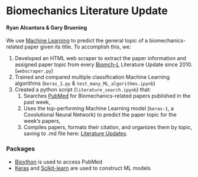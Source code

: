 # Biomechanics Literature Update
#### Ryan Alcantara & Gary Bruening
We use [Machine Learning](Assets/ML.gif) to predict the general topic of a biomechanics-related paper given its title. To accomplish this, we:

1. Developed an HTML web scraper to extract the paper information and assigned paper topic from every [Biomch-L](https://biomch-l.isbweb.org/forums/7-Literature-Update) Literature Update since 2010. (`webscraper.py`)
2. Trained and compared multiple classification Machine Learning algorithms (`keras_1.py` & `test_many_ML_algorithms.ipynb`)
3. Created a python script (`literature_search.ipynb`) that: 
    1. Searches [PubMed](https://www.ncbi.nlm.nih.gov/pubmed/) for Biomechanics-related papers published in the past week,
    2. Uses the top-performing Machine Learning model (`keras-1`, a Covolutional Neural Network) to predict the paper topic for the week’s papers,
    3. Compiles papers, formats their citation, and organizes them by topic, saving to .md file here: [Literature Updates](/Literature_Updates).

### Packages
* [Bioython](https://biopython.org/wiki/Download) is used to access PubMed
* [Keras](https://keras.io/) and [Scikit-learn](https://scikit-learn.org/stable/) are used to construct ML models

